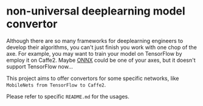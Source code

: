 # non-universal deeplearning model convertor
Although there are so many frameworks for deeplearning engineers to develop their algorithms, you can't just finish you work with one chop of the axe. For example, you may want to train your model on TensorFlow by employ it on Caffe2. Maybe [ONNX](https://onnx.ai/) could be one of your axes, but it doesn't support TensorFlow now... 

This project aims to offer convertors for some specific networks, like `MobileNets from TensorFlow to Caffe2`.

Please refer to specific `README.md` for the usages.
